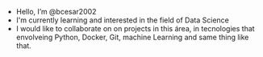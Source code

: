 - Hello, I’m @bcesar2002
- I'm currently learning and interested in the field of Data Science
- I would like to collaborate on on projects in this área, in tecnologies that envolveing Python, Docker, Git, machine Learning and same thing like that.

<!---
bcesar2002/bcesar2002 is a ✨ special ✨ repository because its `README.md` (this file) appears on your GitHub profile.
You can click the Preview link to take a look at your changes.
--->
